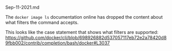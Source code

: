 Sep-11-2021.md

The `docker image ls` documentation online has dropped the content about what filters the command accepts.

This looks like the case statement that shows what filters are supported: https://github.com/docker/cli/blob/698926882d537057117eb72e2a78420d89fbb002/contrib/completion/bash/docker#L3037
